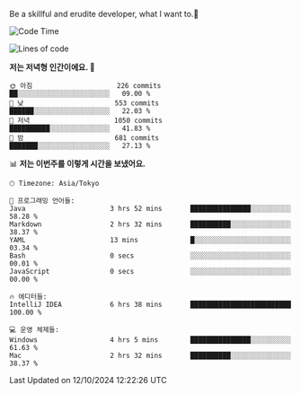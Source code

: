 Be a skillful and erudite developer, what I want to.👶

<!--START_SECTION:waka-->
![Code Time](http://img.shields.io/badge/Code%20Time-1%2C312%20hrs%2037%20mins-blue)

![Lines of code](https://img.shields.io/badge/%EC%A0%80%EB%8A%94%20%EC%97%AC%ED%83%9C%EA%B9%8C%EC%A7%80%20-882.8%20thousand%20%EC%A4%84%EC%9D%98%20%EC%BD%94%EB%93%9C%EB%A5%BC%20%EC%9E%91%EC%84%B1%ED%96%88%EC%96%B4%EC%9A%94.-blue)

**저는 저녁형 인간이에요. 🦉** 

```text
🌞 아침                     226 commits         ██░░░░░░░░░░░░░░░░░░░░░░░   09.00 % 
🌆 낮　                     553 commits         ██████░░░░░░░░░░░░░░░░░░░   22.03 % 
🌃 저녁                     1050 commits        ██████████░░░░░░░░░░░░░░░   41.83 % 
🌙 밤　                     681 commits         ███████░░░░░░░░░░░░░░░░░░   27.13 % 
```


📊 **저는 이번주를 이렇게 시간을 보냈어요.** 

```text
🕑︎ Timezone: Asia/Tokyo

💬 프로그래밍 언어들: 
Java                     3 hrs 52 mins       ███████████████░░░░░░░░░░   58.28 % 
Markdown                 2 hrs 32 mins       ██████████░░░░░░░░░░░░░░░   38.37 % 
YAML                     13 mins             █░░░░░░░░░░░░░░░░░░░░░░░░   03.34 % 
Bash                     0 secs              ░░░░░░░░░░░░░░░░░░░░░░░░░   00.01 % 
JavaScript               0 secs              ░░░░░░░░░░░░░░░░░░░░░░░░░   00.00 % 

🔥 에디터들: 
IntelliJ IDEA            6 hrs 38 mins       █████████████████████████   100.00 % 

💻 운영 체제들: 
Windows                  4 hrs 5 mins        ███████████████░░░░░░░░░░   61.63 % 
Mac                      2 hrs 32 mins       ██████████░░░░░░░░░░░░░░░   38.37 % 
```


 Last Updated on 12/10/2024 12:22:26 UTC
<!--END_SECTION:waka-->
